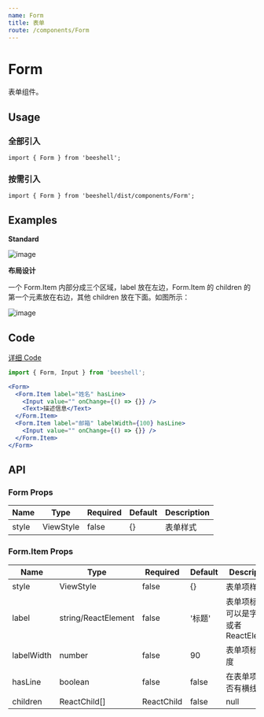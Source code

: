```yaml
---
name: Form
title: 表单
route: /components/Form
---
```



# Form

表单组件。

## Usage

### 全部引入
```
import { Form } from 'beeshell';
```

### 按需引入
```
import { Form } from 'beeshell/dist/components/Form';
```

## Examples

**Standard**

![image](../images/Form/1.gif)

**布局设计**

一个 Form.Item 内部分成三个区域，label 放在左边，Form.Item 的 children 的第一个元素放在右边，其他 children 放在下面。如图所示：

![image](../images/Form/2.png)

## Code
[详细 Code](https://github.com/Meituan-Dianping/beeshell/tree/master/examples/Form/index.tsx)

```jsx
import { Form, Input } from 'beeshell';

<Form>
  <Form.Item label="姓名" hasLine>
    <Input value="" onChange={() => {}} />
    <Text>描述信息</Text>
  </Form.Item>
  <Form.Item label="邮箱" labelWidth={100} hasLine>
    <Input value="" onChange={() => {}} />
  </Form.Item>
</Form>
```

## API

### Form Props

| Name | Type | Required | Default | Description |
| ---- | ---- | ---- | ---- | ---- |
| style | ViewStyle | false | {} | 表单样式 |

### Form.Item Props

| Name | Type | Required | Default | Description |
| ---- | ---- | ---- | ---- | ---- |
| style | ViewStyle | false | {} | 表单项样式 |
| label | string/ReactElement | false | '标题' | 表单项标签，可以是字符串或者 ReactElement |
| labelWidth | number | false | 90 | 表单项标签宽度 |
| hasLine | boolean | false | false | 在表单项下是否有横线 |
| children | ReactChild[]|ReactChild | false | null | 表单项子元素 |
